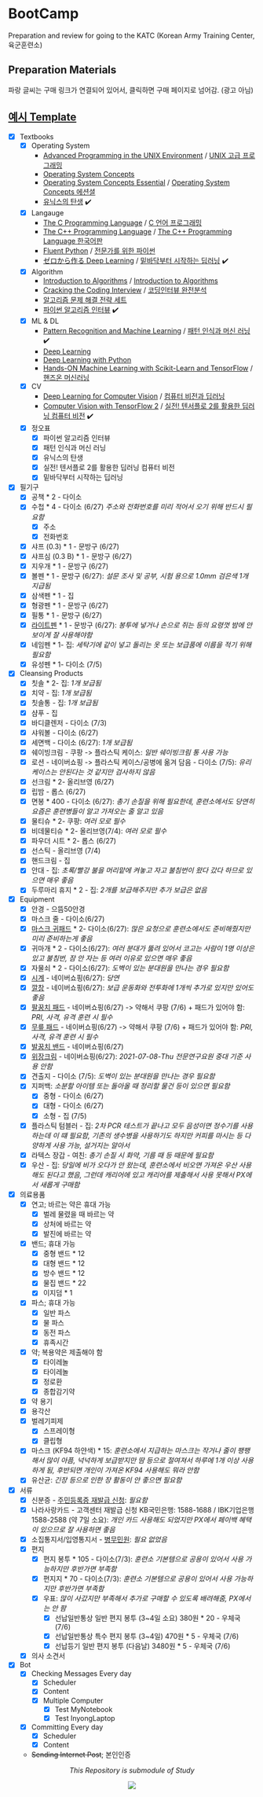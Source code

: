 # BootCamp
Preparation and review for going to the KATC (Korean Army Training Center, 육군훈련소)

## Preparation Materials
파랑 글씨는 구매 링크가 연결되어 있어서, 클릭하면 구매 페이지로 넘어감. (광고 아님)

## [예시 Template](https://github.com/inyong37/BootCamp/blob/master/Supplies_Template.md)

- [x] Textbooks
  - [x] Operating System
    - [Advanced Programming in the UNIX Environment](https://read.amazon.com/kp/embed?asin=B00DB3G8KY&preview=newtab&linkCode=kpe&ref_=cm_sw_r_kb_dp_36BE4JGSZS3WMR32355V) / [UNIX 고급 프로그래밍](http://www.yes24.com/Product/Goods/14528020)
    - [Operating System Concepts](https://www.amazon.com/dp/1119456339/?coliid=I2SC46EAXP0FJL&colid=3DGQ02RJ0O8QW&psc=0&ref_=lv_ov_lig_dp_it_im)
    - [Operating System Concepts Essential](https://www.amazon.com/dp/B00RKQZ47Q/?coliid=I1N4YO5JUJO1HD&colid=3DGQ02RJ0O8QW&psc=0&ref_=lv_ov_lig_dp_it_im) / [Operating System Concepts 에션셜](http://www.yes24.com/Product/Goods/71048173)
    - [유닉스의 탄생](http://www.yes24.com/Product/Goods/91213198) :heavy_check_mark:
  - [x] Langauge
    - [The C Programming Language](https://www.amazon.com/dp/0131103709/?coliid=IQW77IBWGBFRI&colid=3DGQ02RJ0O8QW&psc=0&ref_=lv_ov_lig_dp_it_im) / [C 언어 프로그래밍](http://www.yes24.com/Product/Goods/63416)
    - [The C++ Programming Language](https://www.amazon.com/dp/0321958322/?coliid=IQTLHMIYMJIOR&colid=3DGQ02RJ0O8QW&psc=0&ref_=lv_ov_lig_dp_it_im) / [The C++ Programming Language 한국어판](http://www.yes24.com/Product/Goods/23441719)
    - [Fluent Python](https://www.amazon.com/Fluent-Python-Concise-Effective-Programming/dp/1491946008/ref=sr_1_1?dchild=1&keywords=fluent+python&qid=1624331346&sr=8-1) /  [전문가를 위한 파이썬](http://www.yes24.com/Product/Goods/30231768)
    - [ゼロから作る Deep Learning](https://www.amazon.co.jp/%E3%82%BC%E3%83%AD%E3%81%8B%E3%82%89%E4%BD%9C%E3%82%8BDeep-Learning-%E2%80%95Python%E3%81%A7%E5%AD%A6%E3%81%B6%E3%83%87%E3%82%A3%E3%83%BC%E3%83%97%E3%83%A9%E3%83%BC%E3%83%8B%E3%83%B3%E3%82%B0%E3%81%AE%E7%90%86%E8%AB%96%E3%81%A8%E5%AE%9F%E8%A3%85-%E6%96%8E%E8%97%A4-%E5%BA%B7%E6%AF%85/dp/4873117585) / [밑바닥부터 시작하는 딥러닝](http://www.yes24.com/Product/Goods/34970929) :heavy_check_mark: 
  - [x] Algorithm
    - [Introduction to Algorithms](https://www.amazon.com/dp/0262033844/?coliid=I346KV8UUYJ660&colid=3DGQ02RJ0O8QW&psc=1&ref_=lv_ov_lig_dp_it) / [Introduction to Algorithms](http://www.yes24.com/Product/Goods/13776831)
    - [Cracking the Coding Interview](https://www.amazon.com/dp/0984782850/?coliid=IATX78AOHNRK7&colid=3DGQ02RJ0O8QW&psc=1&ref_=lv_ov_lig_dp_it) / [코딩인터뷰 완전분석](http://www.yes24.com/Product/Goods/44305533)
    - [알고리즘 문제 해결 전략 세트](http://www.yes24.com/Product/Goods/8006522)
    - [파이썬 알고리즘 인터뷰](http://www.yes24.com/Product/Goods/91084402) :heavy_check_mark:
  - [x] ML & DL
    - [Pattern Recognition and Machine Learning](https://www.amazon.com/dp/0387310738/?coliid=I1O5WPSXJKY3FS&colid=3DGQ02RJ0O8QW&psc=1&ref_=lv_ov_lig_dp_it) /  [패턴 인식과 머신 러닝](http://www.yes24.com/Product/Goods/64189352) :heavy_check_mark:
    - [Deep Learning](https://www.amazon.com/gp/product/0262035618/ref=ppx_yo_dt_b_asin_title_o00_s00?ie=UTF8&psc=1) 
    - [Deep Learning with Python](https://www.amazon.com/gp/product/1617294438/ref=ppx_yo_dt_b_asin_title_o00_s00?ie=UTF8&psc=1)
    - [Hands-ON Machine Learning with Scikit-Learn and TensorFlow](https://www.amazon.com/dp/1491962291/?coliid=I2H26RK8BNC46F&colid=3DGQ02RJ0O8QW&psc=0&ref_=lv_ov_lig_dp_it) / [핸즈온 머신러닝](http://www.yes24.com/Product/Goods/59878826)
  - [x] CV
    - [Deep Learning for Computer Vision](https://www.amazon.com/dp/1788295625/?coliid=I2TRK7Y8CUTI1I&colid=3DGQ02RJ0O8QW&psc=1&ref_=lv_ov_lig_dp_it) / [컴퓨터 비전과 딥러닝](http://www.yes24.com/Product/Goods/63830791)
    - [Computer Vision with TensorFlow 2](https://www.amazon.com/gp/product/1788830644) / [실전! 텐서플로 2를 활용한 딥러닝 컴퓨터 비전](http://www.yes24.com/Product/Goods/90365150) :heavy_check_mark:
  - [x] 정오표
    - [x] 파이썬 알고리즘 인터뷰
    - [x] 패턴 인식과 머신 러닝
    - [x] 유닉스의 탄생
    - [x] 실전! 텐서플로 2를 활용한 딥러닝 컴퓨터 비전
    - [x] 밑바닥부터 시작하는 딥러닝

- [x] 필기구
  - [x] 공책 * 2 - 다이소
  - [x] 수첩 * 4 - 다이소 (6/27) *주소와 전화번호를 미리 적어서 오기 위해 반드시 필요함*
    - [x] 주소
    - [x] 전화번호
  - [x] 샤프 (0.3) * 1 - 문방구 (6/27)
  - [x] 샤프심 (0.3 B) * 1 - 문방구 (6/27)
  - [x] 지우개 * 1 - 문방구 (6/27)
  - [x] 볼펜 * 1 - 문방구 (6/27): *설문 조사 및 공부, 시험 용으로 1.0mm 검은색 1개 지급됨*
  - [x] 삼색펜 * 1 - 집
  - [x] 형광펜 * 1 - 문방구 (6/27)
  - [x] 필통 * 1 - 문방구 (6/27)
  - [x] [라이트펜](https://smartstore.naver.com/early-trend-shop/products/5090123821) * 1 - 문방구 (6/27): *봉투에 넣거나 손으로 쥐는 등의 요령껏 밤에 안보이게 잘 사용해야함*
  - [x] 네임펜 * 1- 집: *세탁기에 같이 넣고 돌리는 옷 또는 보급품에 이름을 적기 위해 필요함*
  - [x] 유성펜 * 1- 다이소 (7/5)

- [x] Cleansing Products
  - [x] 칫솔 * 2- 집: *1개 보급됨*
  - [x] 치약 - 집: *1개 보급됨*
  - [x] 칫솔통 - 집: *1개 보급됨*
  - [x] 샴푸 - 집
  - [x] 바디클렌저 - 다이소 (7/3)
  - [x] 샤워볼 - 다이소 (6/27)
  - [x] 세면백 - 다이소 (6/27): *1개 보급됨*
  - [x] 쉐이빙크림 - 쿠팡 -> 플라스틱 케이스: *일반 쉐이빙크림 통 사용 가능*
  - [x] 로션 - 네이버쇼핑 -> 플라스틱 케이스/공병에 옮겨 담음 - 다이소 (7/5): *유리 케이스는 안된다는 것 같지만 검사하지 않음*
  - [x] 선크림 * 2- 올리브영 (6/27)
  - [x] 립밤 - 롭스 (6/27)
  - [x] 면봉 * 400 - 다이소 (6/27): *총기 손질을 위해 필요한데, 훈련소에서도 당연히 요즘은 훈련병들이 알고 가져오는 줄 알고 있음*
  - [x] 물티슈 * 2- 쿠팡: *여러 모로 필수*
  - [x] 비데물티슈 * 2- 올리브영(7/4): *여러 모로 필수*
  - [x] 파우더 시트 * 2- 롭스 (6/27)
  - [x] 선스틱 - 올리브영 (7/4)
  - [x] 핸드크림 - 집
  - [x] 안대 - 집: *초록/빨강 불을 머리맡에 켜놓고 자고 불침번이 왔다 갔다 하므로 있으면 매우 좋음*
  - [x] 두루마리 휴지 * 2 - 집: *2개를 보급해주지만 추가 보급은 없음*

- [x] Equipment
  - [x] 안경 - 으뜸50안경
  - [x] 마스크 줄 - 다이소(6/27)
  - [x] [마스크 귀패드](https://smartstore.naver.com/early-trend-shop/products/5351685779) * 2- 다이소(6/27): *많은 요청으로 훈련소에서도 준비해줬지만 미리 준비하는게 좋음*
  - [x] 귀마개 * 2 - 다이소(6/27): *여러 분대가 뚫려 있어서 코고는 사람이 1명 이상은 있고 불침번, 잠 안 자는 등 여러 이유로 있으면 매우 좋음*
  - [x] 자물쇠 * 2 - 다이소(6/27): *도벽이 있는 분대원을 만나는 경우 필요함*
  - [x] [시계](https://smartstore.naver.com/early-trend-shop/products/5221359949) - 네이버쇼핑(6/27): *당연*
  - [x] [깔창](https://smartstore.naver.com/early-trend-shop/products/4755301328) - 네이버쇼핑(6/27): *보급 운동화와 전투화에 1개씩 추가로 있지만 있어도 좋음*
  - [x] [팔꿈치 패드](https://smartstore.naver.com/early-trend-shop/products/4911095601) - 네이버쇼핑(6/27) -> 약해서 쿠팡 (7/6) + 패드가 있어야 함: *PRI, 사격, 유격 훈련 시 필수*
  - [x] [무릎 패드](https://smartstore.naver.com/early-trend-shop/products/4928064521) - 네이버쇼핑(6/27) -> 약해서 쿠팡 (7/6) + 패드가 있어야 함: *PRI, 사격, 유격 훈련 시 필수*
  - [x] [발꿈치 밴드](https://smartstore.naver.com/early-trend-shop/products/5406408748) - 네이버쇼핑(6/27)
  - [x] [위장크림](https://smartstore.naver.com/early-trend-shop/products/4949369609?NaPm=ct%3Dkqf5lsap%7Cci%3Dcheckout%7Ctr%3Dsls_myc%7Ctrx%3D%7Chk%3De765994066b7914fa093bd4384d0c9b834563503) - 네이버쇼핑(6/27): *2021-07-08-Thu 전문연구요원 중대 기준 사용 안함*
  - [x] 견출지 - 다이소 (7/5): *도벽이 있는 분대원을 만나는 경우 필요함*
  - [x] 지퍼백: *소분할 아이템 또는 돌아올 때 정리할 물건 등이 있으면 필요함*
    - [x] 중형 - 다이소 (6/27)
    - [x] 대형 - 다이소 (6/27)
    - [x] 소형 - 집 (7/5) 
  - [x] 플라스틱 텀블러 - 집: *2차 PCR 테스트가 끝나고 모두 음성이면 정수기를 사용하는데 이 떄 필요함, 기존의 생수병을 사용하기도 하지만 커피를 마시는 등 다양하게 사용 가능, 설거지는 알아서*
  - [x] 라텍스 장갑 - 여친: *총기 손질 시 화약, 기름 때 등 때문에 필요함*
  - [x] 우산 - 집: *당일에 비가 오다가 안 왔는데, 훈련소에서 비오면 가져온 우산 사용해도 된다고 했음, 그런데 캐리어에 있고 캐리어를 제출해서 사용 못해서 PX에서 새롭게 구매함*

- [x] 의료용품
  - [x] 연고; 바르는 약은 휴대 가능
    - [x] 벌레 물렸을 때 바르는 약
    - [x] 상처에 바르는 약
    - [x] 발진에 바르는 약
  - [x] 밴드; 휴대 가능
    - [x] 중형 밴드 * 12
    - [x] 대형 밴드 * 12
    - [x] 방수 밴드 * 12
    - [x] 물집 밴드 * 22
    - [x] 이지덤 * 1
  - [x] 파스; 휴대 가능
    - [x] 일반 파스
    - [x] 물 파스
    - [x] 동전 파스
    - [x] 휴족시간
  - [x] 약; 복용약은 제출해야 함
    - [x] 타이레놀
    - [x] 타이레놀
    - [x] 정로환
    - [x] 종합감기약
  - [x] 약 용기
  - [x] 용각산
  - [x] 벌레기피제
    - [x] 스프레이형
    - [x] 클립형
  - [x] 마스크 (KF94 하얀색) * 15: *훈련소에서 지급하는 마스크는 작거나 줄이 팽팽해서 많이 아픔, 넉넉하게 보급받지만 땀 등으로 절여져서 하루에 1개 이상 사용하게 됨, 후반되면 개인이 가져온 KF94 사용해도 뭐라 안함*
  - [x] 유산균: *긴장 등으로 인한 장 활동이 안 좋으면 필요함*

- [x] 서류
  - [x] 신분증 - [주민등록증 재발급 신청](https://www.gov.kr/mw/AA020InfoCappView.do?HighCtgCD=A01010&CappBizCD=13100000018&tp_seq=01): *필요함*
  - [x] 나라사랑카드 - 고객센터 재발급 신청 KB국민은행: 1588-1688 / IBK기업은행 1588-2588 (약 7일 소요): *개인 카드 사용해도 되었지만 PX에서 페이백 혜택이 있으므로 잘 사용하면 좋음*
  - [x] 소집통지서/입영통지서 - [병무민원](https://mwpt.mma.go.kr/): *필요 없었음*
  - [x] 편지
    - [x] 편지 봉투 * 105 - 다이소(7/3): *훈련소 기본템으로 공용이 있어서 사용 가능하지만 후반가면 부족함*
    - [x] 편지지 * 70 - 다이소(7/3): *훈련소 기본템으로 공용이 있어서 사용 가능하지만 후반가면 부족함*
    - [x] 우표: *많이 사갔지만 부족해서 추가로 구매할 수 있도록 배려해줌, PX에서는 안 팜*
      - [x] 선납일반통상 일반 편지 봉투 (3~4일 소요) 380원 * 20 - 우체국 (7/6)
      - [x] 선납일반통상 특수 편지 봉투 (3~4일) 470원 * 5 - 우체국 (7/6)
      - [x] 선납등기 일반 편지 봉투 (다음날) 3480원 * 5 - 우체국 (7/6)
  - [x] 의사 소견서

- [x] Bot
  - [x] Checking Messages Every day
    - [x] Scheduler
    - [x] Content
    - [x] Multiple Computer
      - [x] Test MyNotebook
      - [x] Test InyongLaptop
  - [x] Committing Every day
    - [x] Scheduler
    - [x] Content
  - ~~Sending Internet Post~~; 본인인증

<p align='center'><em>This Repository is submodule of Study</em></p>

<p align='center'><img src='https://user-images.githubusercontent.com/20737479/122714371-2a3b5b00-d2a2-11eb-82b0-f1a524378a68.gif'></p>
